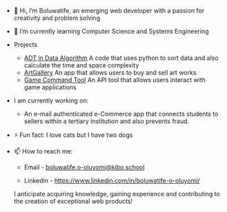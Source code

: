 - 👋 Hi, I’m Boluwatife, an emerging web developer with a passion for creativity and problem solving
- 🌱 I’m currently learning Computer Science and Systems Engineering
- Projects
  - [ADT in Data Algorithm](https://github.com/kibo-dsa-jan-24/dsa-assignment2-tifee13.git) <h>A code that uses python to sort data and also calculate the time and space complexity <h/>
  - [ArtGallery](https://github.com/kibo-web-dev-fundamentals-july-23/wdf-jul-23-final-project-wdf-men-i-trust-1.git) <h>An app that allows users to buy and sell art works<h/>
  - [Game Command Tool](https://github.com/kibo-programming-2-oct-23/prog2-final-project-competition-cli-tifee13.git) <h>An API tool that allows users interact with game applications<h/>
- I am currently working on:
  - An e-mail authenticated e-Commerce app that connects students to sellers within a tertiary institution and also prevents fraud.
    
- ⚡ Fun fact: I love cats but I have two dogs
  
- 📫 How to reach me:
  
  - Email - boluwatife.o-oluyomi@kibo.school
  
  - Linkedin  -  https://www.linkedin.com/in/boluwatife-o-oluyomi/  
    


  I anticipate acquiring knowledge, gaining experience and contributing to the creation of exceptional web products!
